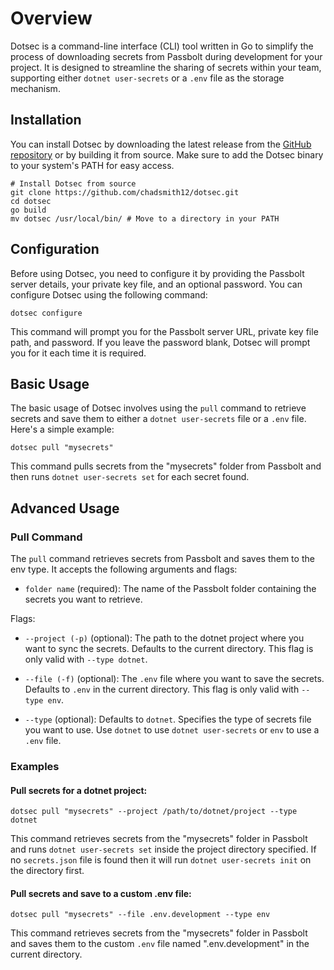 
# Overview

Dotsec is a command-line interface (CLI) tool written in Go to simplify the process of downloading secrets from Passbolt during development for your project. It is designed to streamline the sharing of secrets within your team, supporting either `dotnet user-secrets` or a `.env` file as the storage mechanism.

## Installation

You can install Dotsec by downloading the latest release from the [GitHub repository](https://github.com/chadsmith12/dotsec) or by building it from source. Make sure to add the Dotsec binary to your system's PATH for easy access.

```shell
# Install Dotsec from source
git clone https://github.com/chadsmith12/dotsec.git
cd dotsec
go build
mv dotsec /usr/local/bin/ # Move to a directory in your PATH
```

## Configuration

Before using Dotsec, you need to configure it by providing the Passbolt server details, your private key file, and an optional password. You can configure Dotsec using the following command:

```shell
dotsec configure
```

This command will prompt you for the Passbolt server URL, private key file path, and password. If you leave the password blank, Dotsec will prompt you for it each time it is required.

## Basic Usage

The basic usage of Dotsec involves using the `pull` command to retrieve secrets and save them to either a `dotnet user-secrets` file or a `.env` file. Here's a simple example:

```shell
dotsec pull "mysecrets"
```

This command pulls secrets from the "mysecrets" folder from Passbolt and then runs `dotnet user-secrets set` for each secret found.

## Advanced Usage

### Pull Command

The `pull` command retrieves secrets from Passbolt and saves them to the env type. It accepts the following arguments and flags:

- `folder name` (required): The name of the Passbolt folder containing the secrets you want to retrieve.

Flags:

- `--project (-p)` (optional): The path to the dotnet project where you want to sync the secrets. Defaults to the current directory. This flag is only valid with `--type dotnet`.

- `--file (-f)` (optional): The `.env` file where you want to save the secrets. Defaults to `.env` in the current directory. This flag is only valid with `--type env`.

- `--type` (optional): Defaults to `dotnet`. Specifies the type of secrets file you want to use. Use `dotnet` to use `dotnet user-secrets` or `env` to use a `.env` file.

### Examples

#### Pull secrets for a dotnet project:

```shell
dotsec pull "mysecrets" --project /path/to/dotnet/project --type dotnet
```

This command retrieves secrets from the "mysecrets" folder in Passbolt and runs `dotnet user-secrets set` inside the project directory specified. If no `secrets.json` file is found then it will run `dotnet user-secrets init` on the directory first.

#### Pull secrets and save to a custom .env file:

```shell
dotsec pull "mysecrets" --file .env.development --type env
```

This command retrieves secrets from the "mysecrets" folder in Passbolt and saves them to the custom `.env` file named ".env.development" in the current directory.


